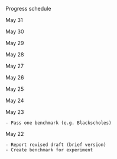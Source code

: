Progress schedule

May 31

May 30

May 29

May 28

May 27

May 26

May 25

May 24

May 23

    - Pass one benchmark (e.g. Blackscholes)

May 22
    
    - Report revised draft (brief version)
    - Create benchmark for experiment

